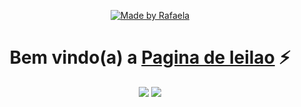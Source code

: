<!--SEGUE EXEMPLO DE README -->

<p align="center">

  <a href="">
    <img alt="Made by Rafaela" src="https://img.shields.io/badge/made%20by-Rafaela-%23F8952D">
  </a>

<h1 align="center">Bem vindo(a) a <u>Pagina de leilao</u> ⚡</h1>


<div align="center">

<div align="center">
  <img src="https://img.shields.io/badge/java-17-red?logo=java&logoColor=red"/>
<img src = "https://img.shields.io/badge/Selenium-43B02A?style=for-the-badge&logo=Selenium&logoColor=white"/>
</div>
